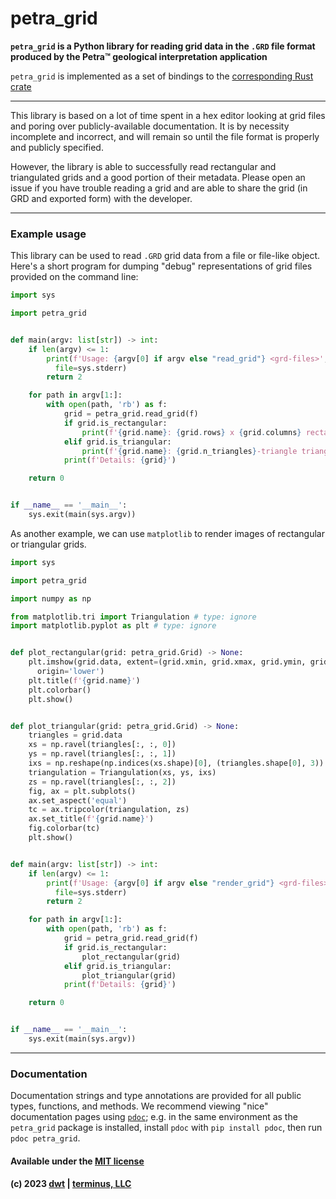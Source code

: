 # petra_grid

**`petra_grid` is a Python library for reading grid data in the `.GRD` file
format produced by the Petra™ geological interpretation application**

`petra_grid` is implemented as a set of bindings to the [corresponding Rust
crate](https://crates.io/crates/petra_grid)

---

This library is based on a lot of time spent in a hex editor looking at
grid files and poring over publicly-available documentation. It is by necessity
incomplete and incorrect, and will remain so until the file format is properly
and publicly specified.

However, the library is able to successfully read rectangular and triangulated
grids and a good portion of their metadata. Please open an issue if you have
trouble reading a grid and are able to share the grid (in GRD and exported form)
with the developer.

---

### Example usage

This library can be used to read `.GRD` grid data from a file or file-like
object.  Here's a short program for dumping "debug" representations of grid
files provided on the command line:
```python
import sys

import petra_grid


def main(argv: list[str]) -> int:
    if len(argv) <= 1:
        print(f'Usage: {argv[0] if argv else "read_grid"} <grd-files>',
          file=sys.stderr)
        return 2

    for path in argv[1:]:
        with open(path, 'rb') as f:
            grid = petra_grid.read_grid(f)
            if grid.is_rectangular:
                print(f'{grid.name}: {grid.rows} x {grid.columns} rectangular grid')
            elif grid.is_triangular:
                print(f'{grid.name}: {grid.n_triangles}-triangle triangular grid')
            print(f'Details: {grid}')

    return 0


if __name__ == '__main__':
    sys.exit(main(sys.argv))
```

As another example, we can use `matplotlib` to render images of rectangular or
triangular grids.
```python
import sys

import petra_grid

import numpy as np

from matplotlib.tri import Triangulation # type: ignore
import matplotlib.pyplot as plt # type: ignore


def plot_rectangular(grid: petra_grid.Grid) -> None:
    plt.imshow(grid.data, extent=(grid.xmin, grid.xmax, grid.ymin, grid.ymax),
      origin='lower')
    plt.title(f'{grid.name}')
    plt.colorbar()
    plt.show()


def plot_triangular(grid: petra_grid.Grid) -> None:
    triangles = grid.data
    xs = np.ravel(triangles[:, :, 0])
    ys = np.ravel(triangles[:, :, 1])
    ixs = np.reshape(np.indices(xs.shape)[0], (triangles.shape[0], 3))
    triangulation = Triangulation(xs, ys, ixs)
    zs = np.ravel(triangles[:, :, 2])
    fig, ax = plt.subplots()
    ax.set_aspect('equal')
    tc = ax.tripcolor(triangulation, zs)
    ax.set_title(f'{grid.name}')
    fig.colorbar(tc)
    plt.show()


def main(argv: list[str]) -> int:
    if len(argv) <= 1:
        print(f'Usage: {argv[0] if argv else "render_grid"} <grd-files>',
          file=sys.stderr)
        return 2

    for path in argv[1:]:
        with open(path, 'rb') as f:
            grid = petra_grid.read_grid(f)
            if grid.is_rectangular:
                plot_rectangular(grid)
            elif grid.is_triangular:
                plot_triangular(grid)
            print(f'Details: {grid}')

    return 0


if __name__ == '__main__':
    sys.exit(main(sys.argv))
```

---

### Documentation

Documentation strings and type annotations are provided for all public types,
functions, and methods. We recommend viewing "nice" documentation pages using
[`pdoc`](https://pdoc.dev/docs/pdoc.html); e.g. in the same environment as the
`petra_grid` package is installed, install `pdoc` with `pip install pdoc`, then
run `pdoc petra_grid`.

#### Available under the [MIT license](LICENSE)

#### (c) 2023 [dwt](https://www.github.com/derrickturk) | [terminus, LLC](https://terminusdatascience.com)
